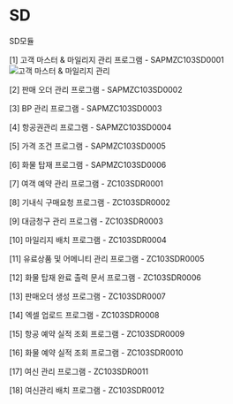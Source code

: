# SD
SD모듈

[1] 고객 마스터 & 마일리지 관리 프로그램 - SAPMZC103SD0001
![고객 마스터 & 마일리지 관리](./image/customer-mileage-1.png)

[2] 판매 오더 관리 프로그램 - SAPMZC103SD0002

[3] BP 관리 프로그램 - SAPMZC103SD0003

[4] 항공권관리 프로그램 - SAPMZC103SD0004

[5] 가격 조건 프로그램 - SAPMZC103SD0005

[6] 화물 탑재 프로그램 - SAPMZC103SD0006

[7] 여객 예약 관리 프로그램 - ZC103SDR0001

[8] 기내식 구매요청 프로그램 - ZC103SDR0002

[9] 대금청구 관리 프로그램 - ZC103SDR0003

[10] 마일리지 배치 프로그램 - ZC103SDR0004

[11] 유료상품 및 어메니티 관리 프로그램 - ZC103SDR0005

[12] 화물 탑재 완료 출력 문서 프로그램 - ZC103SDR0006

[13] 판매오더 생성 프로그램 - ZC103SDR0007

[14] 엑셀 업로드 프로그램 - ZC103SDR0008

[15] 항공 예약 실적 조회 프로그램 - ZC103SDR0009

[16] 화물 예약 실적 조회 프로그램 - ZC103SDR0010

[17] 여신 관리 프로그램 - ZC103SDR0011

[18] 여신관리 배치 프로그램 - ZC103SDR0012
